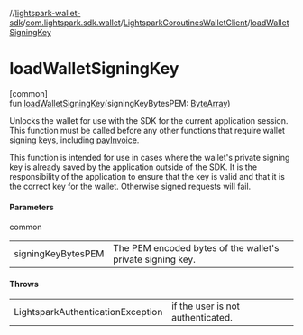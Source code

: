 //[lightspark-wallet-sdk](../../../index.md)/[com.lightspark.sdk.wallet](../index.md)/[LightsparkCoroutinesWalletClient](index.md)/[loadWalletSigningKey](load-wallet-signing-key.md)

# loadWalletSigningKey

[common]\
fun [loadWalletSigningKey](load-wallet-signing-key.md)(signingKeyBytesPEM: [ByteArray](https://kotlinlang.org/api/latest/jvm/stdlib/kotlin/-byte-array/index.html))

Unlocks the wallet for use with the SDK for the current application session. This function must be called before any other functions that require wallet signing keys, including [payInvoice](pay-invoice.md).

This function is intended for use in cases where the wallet's private signing key is already saved by the application outside of the SDK. It is the responsibility of the application to ensure that the key is valid and that it is the correct key for the wallet. Otherwise signed requests will fail.

#### Parameters

common

| | |
|---|---|
| signingKeyBytesPEM | The PEM encoded bytes of the wallet's private signing key. |

#### Throws

| | |
|---|---|
| LightsparkAuthenticationException | if the user is not authenticated. |
